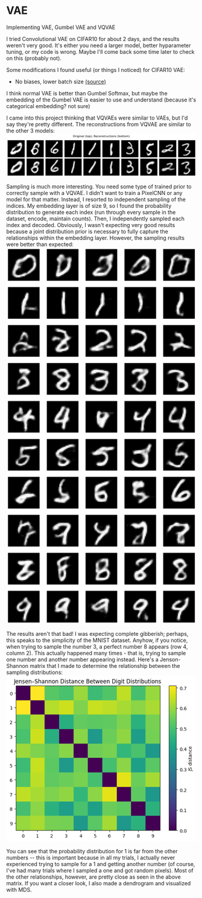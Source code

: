 # VAE

Implementing VAE, Gumbel VAE and VQVAE

I tried Convolutional VAE on CIFAR10 for about 2 days, and the results weren't very good. It's either you need a larger model, better hyparameter tuning, or my code is wrong. Maybe I'll come back some time later to check on this (probably not).

Some modifications I found useful (or things I noticed) for CIFAR10 VAE:
- No biases, lower batch size [(source)](https://stats.stackexchange.com/questions/505027/can-i-use-the-mse-loss-function-along-with-a-sigmoid-activation-in-my-vae)

I think normal VAE is better than Gumbel Softmax, but maybe the embedding of the Gumbel VAE is easier to use and understand (because it's categorical embedding? not sure)

I came into this project thinking that VQVAEs were similar to VAEs, but I'd say they're pretty different. The reconstructions from VQVAE are similar to the other 3 models:
![idk](https://github.com/rohitamar/VAE/blob/main/reconstructions.png)

Sampling is much more interesting. You need some type of trained prior to correctly sample with a VQVAE. I didn't want to train a PixelCNN or any model for that matter. Instead, I resorted to independent sampling of the indices. My embedding layer is of size 9, so I found the probability distribution to generate each index (run through every sample in the dataset, encode, maintain counts). Then, I independently sampled each index and decoded. Obviously, I wasn't expecting very good results because a joint distribution prior is necessary to fully capture the relationships within the embedding layer. However, the sampling results were better than expected:
![idk](https://github.com/rohitamar/VAE/blob/main/sampling.png)

The results aren't that bad! I was expecting complete gibberish; perhaps, this speaks to the simplicity of the MNIST dataset. Anyhow, if you notice, when trying to sample the number 3, a perfect number 8 appears (row 4, column 2). This actually happened many times - that is, trying to sample one number and another number appearing instead. Here's a Jenson-Shannon matrix that I made to determine the relationship between the sampling distributions: 
![idk](https://github.com/rohitamar/VAE/blob/main/js_matrix.png)

You can see that the probability distribution for 1 is far from the other numbers -- this is important because in all my trials, I actually never experienced trying to sample for a 1 and getting another number (of course, I've had many trials where I sampled a one and got random pixels). Most of the other relationships, however, are pretty close as seen in the above matrix. If you want a closer look, I also made a dendrogram and visualized with MDS. 

